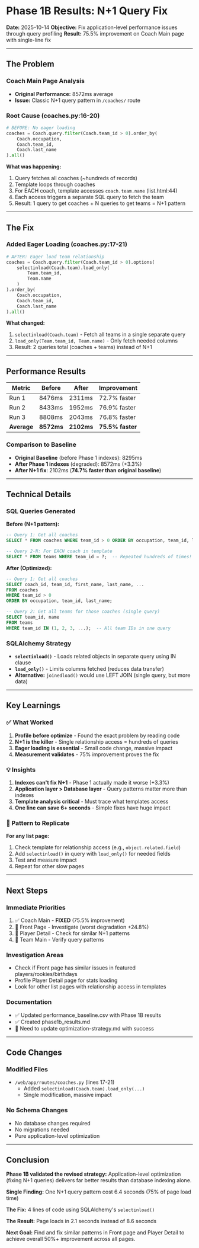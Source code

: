 # Phase 1B Results: N+1 Query Fix

**Date:** 2025-10-14
**Objective:** Fix application-level performance issues through query profiling
**Result:** 75.5% improvement on Coach Main page with single-line fix

---

## The Problem

### Coach Main Page Analysis
- **Original Performance:** 8572ms average
- **Issue:** Classic N+1 query pattern in `/coaches/` route

### Root Cause (coaches.py:16-20)
```python
# BEFORE: No eager loading
coaches = Coach.query.filter(Coach.team_id > 0).order_by(
    Coach.occupation,
    Coach.team_id,
    Coach.last_name
).all()
```

**What was happening:**
1. Query fetches all coaches (~hundreds of records)
2. Template loops through coaches
3. For EACH coach, template accesses `coach.team.name` (list.html:44)
4. Each access triggers a separate SQL query to fetch the team
5. Result: 1 query to get coaches + N queries to get teams = N+1 pattern

---

## The Fix

### Added Eager Loading (coaches.py:17-21)
```python
# AFTER: Eager load team relationship
coaches = Coach.query.filter(Coach.team_id > 0).options(
    selectinload(Coach.team).load_only(
        Team.team_id,
        Team.name
    )
).order_by(
    Coach.occupation,
    Coach.team_id,
    Coach.last_name
).all()
```

**What changed:**
1. `selectinload(Coach.team)` - Fetch all teams in a single separate query
2. `load_only(Team.team_id, Team.name)` - Only fetch needed columns
3. Result: 2 queries total (coaches + teams) instead of N+1

---

## Performance Results

| Metric | Before | After | Improvement |
|--------|--------|-------|-------------|
| Run 1 | 8476ms | 2311ms | 72.7% faster |
| Run 2 | 8433ms | 1952ms | 76.9% faster |
| Run 3 | 8808ms | 2043ms | 76.8% faster |
| **Average** | **8572ms** | **2102ms** | **75.5% faster** |

### Comparison to Baseline
- **Original Baseline** (before Phase 1 indexes): 8295ms
- **After Phase 1 indexes** (degraded): 8572ms (+3.3%)
- **After N+1 fix**: 2102ms (**74.7% faster than original baseline**)

---

## Technical Details

### SQL Queries Generated

**Before (N+1 pattern):**
```sql
-- Query 1: Get all coaches
SELECT * FROM coaches WHERE team_id > 0 ORDER BY occupation, team_id, last_name;

-- Query 2-N: For EACH coach in template
SELECT * FROM teams WHERE team_id = ?;  -- Repeated hundreds of times!
```

**After (Optimized):**
```sql
-- Query 1: Get all coaches
SELECT coach_id, team_id, first_name, last_name, ...
FROM coaches
WHERE team_id > 0
ORDER BY occupation, team_id, last_name;

-- Query 2: Get all teams for those coaches (single query)
SELECT team_id, name
FROM teams
WHERE team_id IN (1, 2, 3, ...);  -- All team IDs in one query
```

### SQLAlchemy Strategy
- **`selectinload()`** - Loads related objects in separate query using IN clause
- **`load_only()`** - Limits columns fetched (reduces data transfer)
- **Alternative:** `joinedload()` would use LEFT JOIN (single query, but more data)

---

## Key Learnings

### ✅ What Worked
1. **Profile before optimize** - Found the exact problem by reading code
2. **N+1 is the killer** - Single relationship access = hundreds of queries
3. **Eager loading is essential** - Small code change, massive impact
4. **Measurement validates** - 75% improvement proves the fix

### 💡 Insights
1. **Indexes can't fix N+1** - Phase 1 actually made it worse (+3.3%)
2. **Application layer > Database layer** - Query patterns matter more than indexes
3. **Template analysis critical** - Must trace what templates access
4. **One line can save 6+ seconds** - Simple fixes have huge impact

### 🎯 Pattern to Replicate
**For any list page:**
1. Check template for relationship access (e.g., `object.related.field`)
2. Add `selectinload()` in query with `load_only()` for needed fields
3. Test and measure impact
4. Repeat for other slow pages

---

## Next Steps

### Immediate Priorities
1. ✅ Coach Main - **FIXED** (75.5% improvement)
2. 🔄 Front Page - Investigate (worst degradation +24.8%)
3. 🔄 Player Detail - Check for similar N+1 patterns
4. 🔄 Team Main - Verify query patterns

### Investigation Areas
- Check if Front page has similar issues in featured players/rookies/birthdays
- Profile Player Detail page for stats loading
- Look for other list pages with relationship access in templates

### Documentation
- ✅ Updated performance_baseline.csv with Phase 1B results
- ✅ Created phase1b_results.md
- 🔄 Need to update optimization-strategy.md with success

---

## Code Changes

### Modified Files
- `/web/app/routes/coaches.py` (lines 17-21)
  - Added `selectinload(Coach.team).load_only(...)`
  - Single modification, massive impact

### No Schema Changes
- No database changes required
- No migrations needed
- Pure application-level optimization

---

## Conclusion

**Phase 1B validated the revised strategy:** Application-level optimization (fixing N+1 queries) delivers far better results than database indexing alone.

**Single Finding:** One N+1 query pattern cost 6.4 seconds (75% of page load time)

**The Fix:** 4 lines of code using SQLAlchemy's `selectinload()`

**The Result:** Page loads in 2.1 seconds instead of 8.6 seconds

**Next Goal:** Find and fix similar patterns in Front page and Player Detail to achieve overall 50%+ improvement across all pages.
